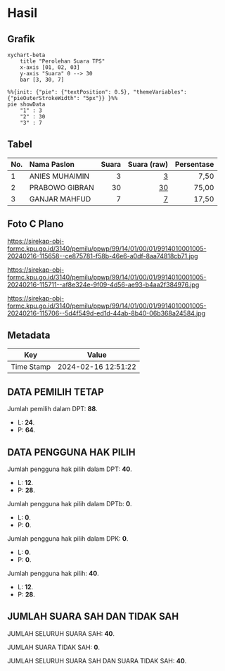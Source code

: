 # Hasil

## Grafik

```mermaid
xychart-beta
    title "Perolehan Suara TPS"
    x-axis [01, 02, 03]
    y-axis "Suara" 0 --> 30
    bar [3, 30, 7]
```

```mermaid
%%{init: {"pie": {"textPosition": 0.5}, "themeVariables": {"pieOuterStrokeWidth": "5px"}} }%%
pie showData
    "1" : 3
    "2" : 30
    "3" : 7
```

## Tabel

| No. | Nama Paslon    | Suara | Suara (raw) | Persentase |
|:--- |:-------------- | -----:| -----------:| ----------:|
| 1   | ANIES MUHAIMIN | 3     | [3][p-1]    | 7,50       |
| 2   | PRABOWO GIBRAN | 30    | [30][p-2]   | 75,00      |
| 3   | GANJAR MAHFUD  | 7     | [7][p-3]    | 17,50      |


[p-1]: https://github.com/gigit-pemilu/pemilu-2024-99-luar-negeri/blob/main/pilpres/hitung-suara/sub/99-luar-negeri/sub/14-beijing-republik-rakyat-tiongkok/sub/01-beijing-republik-rakyat-tiongkok/sub/0001-beijing-republik-rakyat-tiongkok/sub/005-pos-005/sub/paslon-1.txt
[p-2]: https://github.com/gigit-pemilu/pemilu-2024-99-luar-negeri/blob/main/pilpres/hitung-suara/sub/99-luar-negeri/sub/14-beijing-republik-rakyat-tiongkok/sub/01-beijing-republik-rakyat-tiongkok/sub/0001-beijing-republik-rakyat-tiongkok/sub/005-pos-005/sub/paslon-2.txt
[p-3]: https://github.com/gigit-pemilu/pemilu-2024-99-luar-negeri/blob/main/pilpres/hitung-suara/sub/99-luar-negeri/sub/14-beijing-republik-rakyat-tiongkok/sub/01-beijing-republik-rakyat-tiongkok/sub/0001-beijing-republik-rakyat-tiongkok/sub/005-pos-005/sub/paslon-3.txt

## Foto C Plano

https://sirekap-obj-formc.kpu.go.id/3140/pemilu/ppwp/99/14/01/00/01/9914010001005-20240216-115658--ce875781-f58b-46e6-a0df-8aa74818cb71.jpg

https://sirekap-obj-formc.kpu.go.id/3140/pemilu/ppwp/99/14/01/00/01/9914010001005-20240216-115711--af8e324e-9f09-4d56-ae93-b4aa2f384976.jpg

https://sirekap-obj-formc.kpu.go.id/3140/pemilu/ppwp/99/14/01/00/01/9914010001005-20240216-115706--5d4f549d-ed1d-44ab-8b40-06b368a24584.jpg


## Metadata

| Key        | Value               |
| ---------- | ------------------- |
| Time Stamp | 2024-02-16 12:51:22 |


## DATA PEMILIH TETAP

Jumlah pemilih dalam DPT: **88**.
 * L: **24**.
 * P: **64**.

## DATA PENGGUNA HAK PILIH

Jumlah pengguna hak pilih dalam DPT: **40**.
 * L: **12**.
 * P: **28**.

Jumlah pengguna hak pilih dalam DPTb: **0**.
 * L: **0**.
 * P: **0**.

Jumlah pengguna hak pilih dalam DPK: **0**.
 * L: **0**.
 * P: **0**.

Jumlah pengguna hak pilih: **40**.
 * L: **12**.
 * P: **28**.

## JUMLAH SUARA SAH DAN TIDAK SAH

JUMLAH SELURUH SUARA SAH: **40**.

JUMLAH SUARA TIDAK SAH: **0**.

JUMLAH SELURUH SUARA SAH DAN SUARA TIDAK SAH: **40**.



